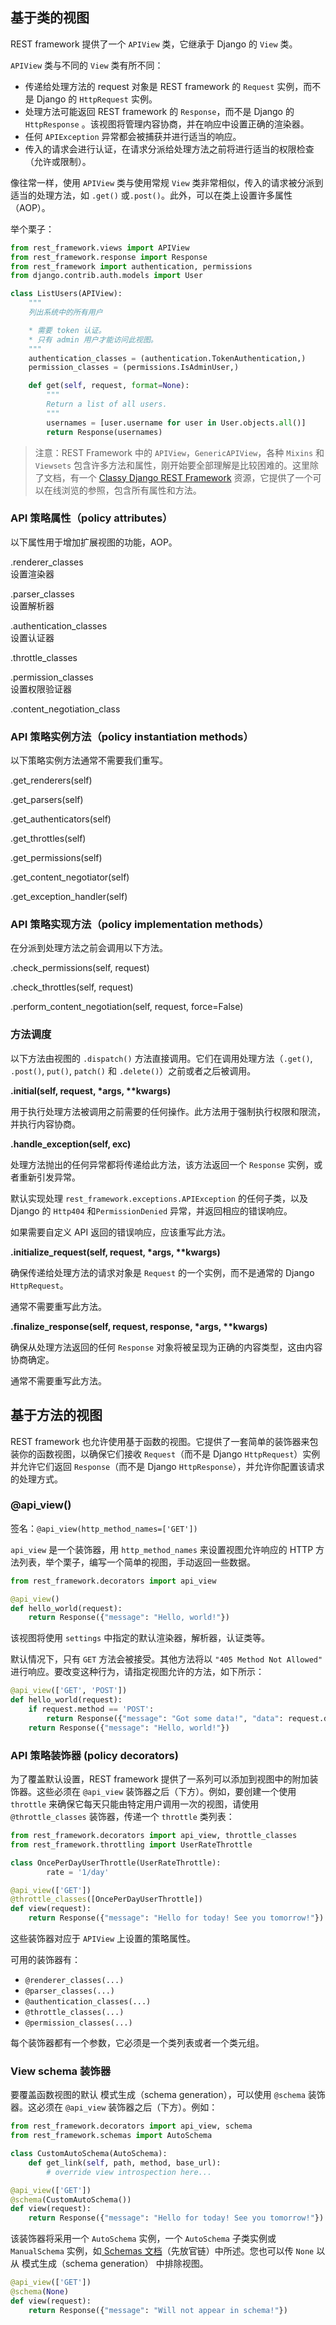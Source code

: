 ## 基于类的视图

REST framework  提供了一个 `APIView` 类，它继承于 Django 的 `View` 类。

`APIView` 类与不同的 `View` 类有所不同：  

* 传递给处理方法的 request 对象是 REST framework 的 `Request` 实例，而不是 Django 的 `HttpRequest` 实例。
* 处理方法可能返回 REST framework 的 `Response`，而不是 Django 的 `HttpResponse` 。该视图将管理内容协商，并在响应中设置正确的渲染器。
* 任何 `APIException` 异常都会被捕获并进行适当的响应。
* 传入的请求会进行认证，在请求分派给处理方法之前将进行适当的权限检查（允许或限制）。


像往常一样，使用 `API​​View` 类与使用常规 `View` 类非常相似，传入的请求被分派到适当的处理方法，如 `.get()` 或`.post()`。此外，可以在类上设置许多属性（AOP）。

举个栗子：
``` python
from rest_framework.views import APIView
from rest_framework.response import Response
from rest_framework import authentication, permissions
from django.contrib.auth.models import User

class ListUsers(APIView):
    """
    列出系统中的所有用户

    * 需要 token 认证。
    * 只有 admin 用户才能访问此视图。
    """
    authentication_classes = (authentication.TokenAuthentication,)
    permission_classes = (permissions.IsAdminUser,)

    def get(self, request, format=None):
        """
        Return a list of all users.
        """
        usernames = [user.username for user in User.objects.all()]
        return Response(usernames)
```

> 注意：REST Framework 中的 `APIView`，`GenericAPIView`，各种 `Mixins` 和 `Viewsets` 包含许多方法和属性，刚开始要全部理解是比较困难的。这里除了文档，有一个 [Classy Django REST Framework](http://www.cdrf.co/) 资源，它提供了一个可以在线浏览的参照，包含所有属性和方法。

### API 策略属性（policy attributes）

以下属性用于增加扩展视图的功能，AOP。

.renderer_classes  
设置渲染器

.parser_classes  
设置解析器

.authentication_classes  
设置认证器

.throttle_classes

.permission_classes  
设置权限验证器

.content_negotiation_class

### API 策略实例方法（policy instantiation methods）

以下策略实例方法通常不需要我们重写。

.get_renderers(self)

.get_parsers(self)

.get_authenticators(self)

.get_throttles(self)

.get_permissions(self)

.get_content_negotiator(self)

.get_exception_handler(self)


### API 策略实现方法（policy implementation methods）

在分派到处理方法之前会调用以下方法。

.check_permissions(self, request)

.check_throttles(self, request)

.perform_content_negotiation(self, request, force=False)


### 方法调度

以下方法由视图的 `.dispatch()` 方法直接调用。它们在调用处理方法（`.get()`, `.post()`, `put()`, `patch()` 和 `.delete()`）之前或者之后被调用。

**.initial(self, request, \*args, \*\*kwargs)**

用于执行处理方法被调用之前需要的任何操作。此方法用于强制执行权限和限流，并执行内容协商。

**.handle_exception(self, exc)**

处理方法抛出的任何异常都将传递给此方法，该方法返回一个 `Response` 实例，或者重新引发异常。

默认实现处理 `rest_framework.exceptions.APIException` 的任何子类，以及 Django 的 `Http404` 和`PermissionDenied` 异常，并返回相应的错误响应。

如果需要自定义 API 返回的错误响应，应该重写此方法。


**.initialize_request(self, request, \*args, \*\*kwargs)**

确保传递给处理方法的请求对象是 `Request` 的一个实例，而不是通常的 Django `HttpRequest`。

通常不需要重写此方法。

**.finalize_response(self, request, response, \*args, \*\*kwargs)**

确保从处理方法返回的任何 `Response` 对象将被呈现为正确的内容类型，这由内容协商确定。

通常不需要重写此方法。



## 基于方法的视图

REST framework 也允许使用基于函数的视图。它提供了一套简单的装饰器来包装你的函数视图，以确保它们接收 `Request`（而不是 Django `HttpRequest`）实例并允许它们返回 `Response`（而不是 Django `HttpResponse`），并允许你配置该请求的处理方式。

### @api_view()

签名：`@api_view(http_method_names=['GET'])`

`api_view` 是一个装饰器，用 `http_method_names` 来设置视图允许响应的 HTTP 方法列表，举个栗子，编写一个简单的视图，手动返回一些数据。

``` python
from rest_framework.decorators import api_view

@api_view()
def hello_world(request):
    return Response({"message": "Hello, world!"})
```

该视图将使用 `settings` 中指定的默认渲染器，解析器，认证类等。

默认情况下，只有 `GET` 方法会被接受。其他方法将以 `"405 Method Not Allowed"` 进行响应。要改变这种行为，请指定视图允许的方法，如下所示：

``` python
@api_view(['GET', 'POST'])
def hello_world(request):
    if request.method == 'POST':
        return Response({"message": "Got some data!", "data": request.data})
    return Response({"message": "Hello, world!"})
```


### API 策略装饰器 (policy decorators)

为了覆盖默认设置，REST framework 提供了一系列可以添加到视图中的附加装饰器。这些必须在 `@api_view` 装饰器之后（下方）。例如，要创建一个使用 `throttle` 来确保它每天只能由特定用户调用一次的视图，请使用 `@throttle_classes` 装饰器，传递一个 `throttle` 类列表：

``` python
from rest_framework.decorators import api_view, throttle_classes
from rest_framework.throttling import UserRateThrottle

class OncePerDayUserThrottle(UserRateThrottle):
        rate = '1/day'

@api_view(['GET'])
@throttle_classes([OncePerDayUserThrottle])
def view(request):
    return Response({"message": "Hello for today! See you tomorrow!"})
```

这些装饰器对应于 `APIView` 上设置的策略属性。

可用的装饰器有：

 * `@renderer_classes(...)`
 * `@parser_classes(...)`
 * `@authentication_classes(...)`
 * `@throttle_classes(...)`
 * `@permission_classes(...)`


每个装饰器都有一个参数，它必须是一个类列表或者一个类元组。


### View schema 装饰器

要覆盖函数视图的默认 模式生成（schema generation），可以使用 `@schema` 装饰器。这必须在 `@api_view` 装饰器之后（下方）。例如：
``` python
from rest_framework.decorators import api_view, schema
from rest_framework.schemas import AutoSchema

class CustomAutoSchema(AutoSchema):
    def get_link(self, path, method, base_url):
        # override view introspection here...

@api_view(['GET'])
@schema(CustomAutoSchema())
def view(request):
    return Response({"message": "Hello for today! See you tomorrow!"})
```

该装饰器将采用一个 `AutoSchema` 实例，一个 `AutoSchema` 子类实例或 `ManualSchema` 实例，如[ Schemas 文档](http://www.django-rest-framework.org/api-guide/schemas/)（先放官链）中所述。您也可以传 `None` 以从 模式生成（schema generation） 中排除视图。

``` python
@api_view(['GET'])
@schema(None)
def view(request):
    return Response({"message": "Will not appear in schema!"})
```
